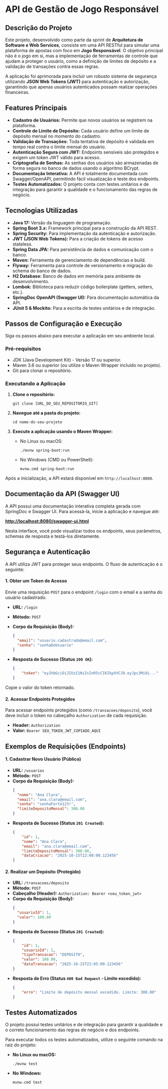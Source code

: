 # API de Gestão de Jogo Responsável

## Descrição do Projeto

Este projeto, desenvolvido como parte da sprint de **Arquitetura de Software e Web Services**, consiste em uma API RESTful para simular uma plataforma de apostas com foco em **Jogo Responsável**. O objetivo principal não é o jogo em si, mas a implementação de ferramentas de controle que ajudam a proteger o usuário, como a definição de limites de depósito e a validação de transações contra essas regras.

A aplicação foi aprimorada para incluir um robusto sistema de segurança utilizando **JSON Web Tokens (JWT)** para autenticação e autorização, garantindo que apenas usuários autenticados possam realizar operações financeiras.

## Features Principais

-   **Cadastro de Usuários:** Permite que novos usuários se registrem na plataforma.
-   **Controle de Limite de Depósito:** Cada usuário define um limite de depósito mensal no momento do cadastro.
-   **Validação de Transações:** Toda tentativa de depósito é validada em tempo real contra o limite mensal do usuário.
-   **Autenticação Segura com JWT:** Endpoints sensíveis são protegidos e exigem um token JWT válido para acesso.
-   **Criptografia de Senhas:** As senhas dos usuários são armazenadas de forma segura no banco de dados usando o algoritmo BCrypt.
-   **Documentação Interativa:** A API é totalmente documentada com Swagger/OpenAPI, permitindo fácil visualização e teste dos endpoints.
-   **Testes Automatizados:** O projeto conta com testes unitários e de integração para garantir a qualidade e o funcionamento das regras de negócio.

## Tecnologias Utilizadas

-   **Java 17:** Versão da linguagem de programação.
-   **Spring Boot 3.x:** Framework principal para a construção da API REST.
-   **Spring Security:** Para implementação da autenticação e autorização.
-   **JWT (JSON Web Tokens):** Para a criação de tokens de acesso stateless.
-   **Spring Data JPA:** Para persistência de dados e comunicação com o banco.
-   **Maven:** Ferramenta de gerenciamento de dependências e build.
-   **Flyway:** Ferramenta para controle de versionamento e migração do schema do banco de dados.
-   **H2 Database:** Banco de dados em memória para ambiente de desenvolvimento.
-   **Lombok:** Biblioteca para reduzir código boilerplate (getters, setters, etc.).
-   **SpringDoc OpenAPI (Swagger UI):** Para documentação automática da API.
-   **JUnit 5 & Mockito:** Para a escrita de testes unitários e de integração.

## Passos de Configuração e Execução

Siga os passos abaixo para executar a aplicação em seu ambiente local.

### Pré-requisitos

-   JDK (Java Development Kit) - Versão 17 ou superior.
-   Maven 3.6 ou superior (ou utilize o Maven Wrapper incluído no projeto).
-   Git para clonar o repositório.

### Executando a Aplicação

1.  **Clone o repositório:**
    ```shell
    git clone [URL_DO_SEU_REPOSITORIO_GIT]
    ```

2.  **Navegue até a pasta do projeto:**
    ```shell
    cd nome-do-seu-projeto
    ```

3.  **Execute a aplicação usando o Maven Wrapper:**
    -   No Linux ou macOS:
        ```shell
        ./mvnw spring-boot:run
        ```
    -   No Windows (CMD ou PowerShell):
        ```shell
        mvnw.cmd spring-boot:run
        ```

Após a inicialização, a API estará disponível em `http://localhost:8080`.

## Documentação da API (Swagger UI)

A API possui uma documentação interativa completa gerada com SpringDoc e Swagger UI. Para acessá-la, inicie a aplicação e navegue até:

**[http://localhost:8080/swagger-ui.html](http://localhost:8080/swagger-ui.html)**

Nesta interface, você pode visualizar todos os endpoints, seus parâmetros, schemas de resposta e testá-los diretamente.

## Segurança e Autenticação

A API utiliza JWT para proteger seus endpoints. O fluxo de autenticação é o seguinte:

#### 1. Obter um Token de Acesso

Envie uma requisição `POST` para o endpoint `/login` com o email e a senha do usuário cadastrado.

-   **URL:** `/login`
-   **Método:** `POST`
-   **Corpo da Requisição (Body):**
    ```json
    {
      "email": "usuario.cadastrado@email.com",
      "senha": "senhaDoUsuario"
    }
    ```

-   **Resposta de Sucesso (Status `200 OK`):**
    ```json
    {
        "token": "eyJhbGciOiJIUzI1NiIsInR5cCI6IkpXVCJ9.eyJpc3MiOi..."
    }
    ```
Copie o valor do token retornado.

#### 2. Acessar Endpoints Protegidos

Para acessar endpoints protegidos (como `/transacoes/deposito`), você deve incluir o token no cabeçalho `Authorization` de cada requisição.

-   **Header:** `Authorization`
-   **Valor:** `Bearer SEU_TOKEN_JWT_COPIADO_AQUI`

## Exemplos de Requisições (Endpoints)

#### 1. Cadastrar Novo Usuário (Público)

-   **URL:** `/usuarios`
-   **Método:** `POST`
-   **Corpo da Requisição (Body):**
    ```json
    {
      "nome": "Ana Clara",
      "email": "ana.clara@email.com",
      "senha": "senhaForte123!",
      "limiteDepositoMensal": 300.00
    }
    ```
-   **Resposta de Sucesso (Status `201 Created`):**
    ```json
    {
        "id": 1,
        "nome": "Ana Clara",
        "email": "ana.clara@email.com",
        "limiteDepositoMensal": 300.00,
        "dataCriacao": "2025-10-15T22:00:00.123456"
    }
    ```

#### 2. Realizar um Depósito (Protegido)

-   **URL:** `/transacoes/deposito`
-   **Método:** `POST`
-   **Cabeçalho (Header):** `Authorization: Bearer <seu_token_jwt>`
-   **Corpo da Requisição (Body):**
    ```json
    {
      "usuarioId": 1,
      "valor": 100.00
    }
    ```
-   **Resposta de Sucesso (Status `201 Created`):**
    ```json
    {
        "id": 1,
        "usuarioId": 1,
        "tipoTransacao": "DEPOSITO",
        "valor": 100.00,
        "dataTransacao": "2025-10-15T22:05:00.123456"
    }
    ```
-   **Resposta de Erro (Status `400 Bad Request` - Limite excedido):**
    ```json
    {
        "erro": "Limite de depósito mensal excedido. Limite: 300.00"
    }
    ```

## Testes Automatizados

O projeto possui testes unitários e de integração para garantir a qualidade e o correto funcionamento das regras de negócio e dos endpoints.

Para executar todos os testes automatizados, utilize o seguinte comando na raiz do projeto:

-   **No Linux ou macOS:**
    ```shell
    ./mvnw test
    ```
-   **No Windows:**
    ```shell
    mvnw.cmd test
    ```
